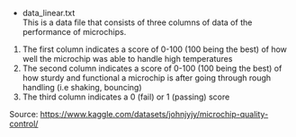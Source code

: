 * data_linear.txt <br>
This is a data file that consists of three columns of data of the performance of microchips.
1.  The first column indicates a score of 0-100 (100 being the best) of how well the microchip was able to handle high temperatures
2.  The second column indicates a score of 0-100 (100 being the best) of how sturdy and functional a microchip is after going through rough handling (i.e shaking, bouncing)
3.  The third column indicates a 0 (fail) or 1 (passing) score

Source: https://www.kaggle.com/datasets/johnjyjy/microchip-quality-control/
